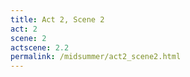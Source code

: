```yaml
---
title: Act 2, Scene 2
act: 2
scene: 2
actscene: 2.2
permalink: /midsummer/act2_scene2.html
---
```


